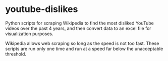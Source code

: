 # youtube-dislikes
Python scripts for scraping Wikipedia to find the most disliked YouTube videos over the past 4 years, and then convert data to an excel file for visualization purposes.

Wikipedia allows web scraping so long as the speed is not too fast. These scripts are run only one time and run at a speed far below the unacceptable threshold.
